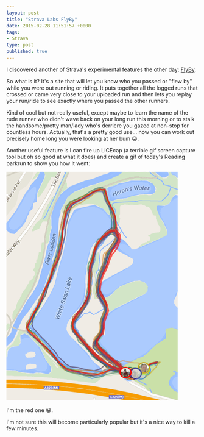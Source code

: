 ```yaml
---
layout: post
title: "Strava Labs FlyBy"
date: 2015-02-28 11:51:57 +0000
tags:
- Strava
type: post
published: true
---
```


I discovered another of Strava's experimental features the other day: [FlyBy](http://labs.strava.com/flyby/).

So what is it? It's a site that will let you know who you passed or "flew by" while you were out running or riding.  It puts together all the logged runs that crossed or came very close to your uploaded run and then lets you replay your run/ride to see exactly where you passed the other runners.

Kind of cool but not really useful, except maybe to learn the name of the rude runner who didn't wave back on your long run this morning or to stalk the handsome/pretty man/lady who's derriere you gazed at non-stop for countless hours.  Actually, that's a pretty good use... now you can work out precisely home long you were looking at her bum :stuck_out_tongue_winking_eye:.

Another useful feature is I can fire up LICEcap (a terrible gif screen capture tool but oh so good at what it does) and create a gif of today's Reading parkrun to show you how it went:

<img class="center" src="/assets/flyby.gif" width="450" height="600" />

I'm the red one :grinning:.

I'm not sure this will become particularly popular but it's a nice way to kill a few minutes.
